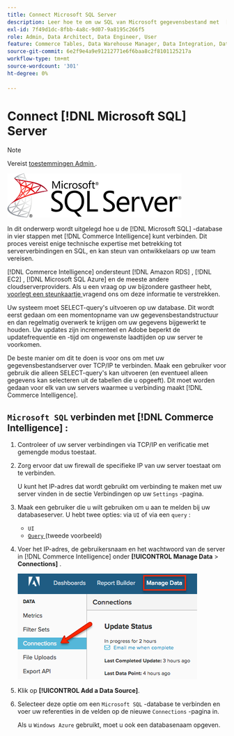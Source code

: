 ```yaml
---
title: Connect Microsoft SQL Server
description: Leer hoe te om uw SQL van Microsoft gegevensbestand met  [!DNL Commerce Intelligence]  in een proces in vier stappen te verbinden.
exl-id: 7f49d1dc-8fbb-4a8c-9d07-9a8195c266f5
role: Admin, Data Architect, Data Engineer, User
feature: Commerce Tables, Data Warehouse Manager, Data Integration, Data Import/Export, SQL Report Builder
source-git-commit: 6e2f9e4a9e91212771e6f6baa8c2f8101125217a
workflow-type: tm+mt
source-wordcount: '301'
ht-degree: 0%

---
```


# Connect [!DNL Microsoft SQL] Server

>[!NOTE]
>
>Vereist [ toestemmingen Admin ](../../../administrator/user-management/user-management.md).

![](../../../assets/MicrosoftSQLServer-logo.png)

In dit onderwerp wordt uitgelegd hoe u de [!DNL Microsoft SQL] -database in vier stappen met [!DNL Commerce Intelligence] kunt verbinden. Dit proces vereist enige technische expertise met betrekking tot serververbindingen en SQL, en kan steun van ontwikkelaars op uw team vereisen.

[!DNL Commerce Intelligence] ondersteunt [!DNL Amazon RDS] , [!DNL EC2] , [!DNL Microsoft SQL Azure] en de meeste andere cloudserverproviders. Als u een vraag op uw bijzondere gastheer hebt, [ voorlegt een steunkaartje ](https://experienceleague.adobe.com/docs/commerce-knowledge-base/kb/troubleshooting/miscellaneous/mbi-service-policies.html?lang=nl-NL) vragend ons om deze informatie te verstrekken.

Uw systeem moet SELECT-query&#39;s uitvoeren op uw database. Dit wordt eerst gedaan om een momentopname van uw gegevensbestandstructuur en dan regelmatig overwerk te krijgen om uw gegevens bijgewerkt te houden. Uw updates zijn incrementeel en Adobe beperkt de updatefrequentie en -tijd om ongewenste laadtijden op uw server te voorkomen.

De beste manier om dit te doen is voor ons om met uw gegevensbestandserver over TCP/IP te verbinden. Maak een gebruiker voor gebruik die alleen SELECT-query&#39;s kan uitvoeren (en eventueel alleen gegevens kan selecteren uit de tabellen die u opgeeft). Dit moet worden gedaan voor elk van uw servers waarmee u verbinding maakt [!DNL Commerce Intelligence].

## `Microsoft SQL` verbinden met [!DNL Commerce Intelligence] :

1. Controleer of uw server verbindingen via TCP/IP en verificatie met gemengde modus toestaat.

1. Zorg ervoor dat uw firewall de specifieke IP van uw server toestaat om te verbinden.

   U kunt het IP-adres dat wordt gebruikt om verbinding te maken met uw server vinden in de sectie Verbindingen op uw `Settings` -pagina.

1. Maak een gebruiker die u wilt gebruiken om u aan te melden bij uw databaseserver. U hebt twee opties: via `UI` of via een `query` :
   * `UI`
   * [`Query` ](http://sqlserverplanet.com/security/add-user) (tweede voorbeeld)

1. Voer het IP-adres, de gebruikersnaam en het wachtwoord van de server in [!DNL Commerce Intelligence] onder **[!UICONTROL Manage Data** > **Connections]** .

   ![](../../../assets/manage-data-connections.png)

1. Klik op **[!UICONTROL Add a Data Source]**.

1. Selecteer deze optie om een `Microsoft SQL` -database te verbinden en voer uw referenties in de velden op de nieuwe `Connections` -pagina in.

   Als u `Windows Azure` gebruikt, moet u ook een databasenaam opgeven.
